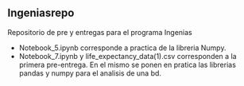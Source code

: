 ## Ingeniasrepo
Repositorio de pre y entregas para el programa Ingenias

+ Notebook_5.ipynb corresponde a practica de la libreria Numpy.
+ Notebook_7.ipynb y life_expectancy_data(1).csv corresponden a la primera pre-entrega. En el mismo se ponen en pratica las librerias pandas y numpy para el analisis de una bd.
